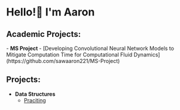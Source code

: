 <h1> Hello!👋 I'm Aaron </h1>
<h2>Academic Projects: </h2>
- <b>MS Project </b>
  - [Developing Convolutional Neural Network Models to Mitigate Computation Time for Computational Fluid Dynamics](https://github.com/sawaaron221/MS-Project)

<h2>Projects:</h2>

- <b>Data Structures </b>
  - [Praciting]()
